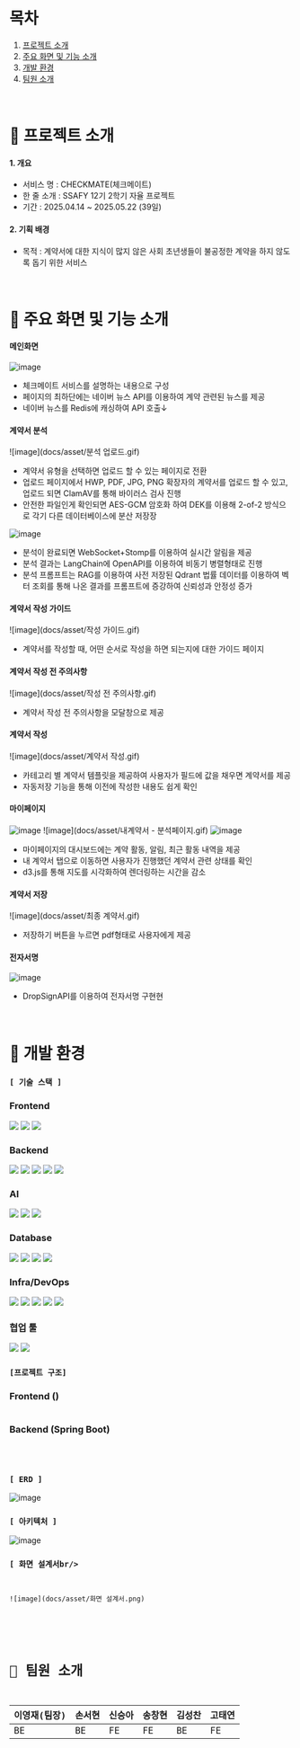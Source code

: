 # 목차

1. [프로젝트 소개](#프로젝트-소개)
2. [주요 화면 및 기능 소개](#주요-화면-및-기능-소개)
3. [개발 환경](#개발-환경)
4. [팀원 소개](#팀원-소개)

<br/>

# 🥸 프로젝트 소개

#### 1. 개요

- 서비스 명 : CHECKMATE(체크메이트)
- 한 줄 소개 : SSAFY 12기 2학기 자율 프로젝트
- 기간 : 2025.04.14 ~ 2025.05.22 (39일)

#### 2. 기획 배경

- 목적 : 계약서에 대한 지식이 많지 않은 사회 초년생들이 불공정한 계약을 하지 않도록 돕기 위한 서비스

<br/>

# 🎯 주요 화면 및 기능 소개

#### 메인화면
![image](docs/asset/메인페이지.gif)
- 체크메이트 서비스를 설명하는 내용으로 구성
- 페이지의 최하단에는 네이버 뉴스 API를 이용하여 계약 관련된 뉴스를 제공
- 네이버 뉴스를 Redis에 캐싱하여 API 호출↓

#### 계약서 분석
![image](docs/asset/분석 업로드.gif)
- 계약서 유형을 선택하면 업로드 할 수 있는 페이지로 전환
- 업로드 페이지에서 HWP, PDF, JPG, PNG 확장자의 계약서를 업로드 할 수 있고, 업로드 되면 ClamAV를 통해 바이러스 검사 진행
- 안전한 파일인게 확인되면 AES-GCM 암호화 하여 DEK를 이용해 2-of-2 방식으로 각기 다른 데이터베이스에 분산 저장장

![image](docs/asset/분석페이지.gif)
- 분석이 완료되면 WebSocket+Stomp를 이용하여 실시간 알림을 제공
- 분석 결과는 LangChain에 OpenAPI를 이용하여 비동기 병렬형태로 진행
- 분석 프롬프트는 RAG를 이용하여 사전 저장된 Qdrant 법률 데이터를 이용하여 벡터 조회를 통해 나온 결과를 프롬프트에 증강하여 신뢰성과 안정성 증가

#### 계약서 작성 가이드
![image](docs/asset/작성 가이드.gif)
- 계약서를 작성할 때, 어떤 순서로 작성을 하면 되는지에 대한 가이드 페이지

#### 계약서 작성 전 주의사항
![image](docs/asset/작성 전 주의사항.gif)
- 계약서 작성 전 주의사항을 모달창으로 제공

#### 계약서 작성
![image](docs/asset/계약서 작성.gif)
- 카테고리 별 계약서 템플릿을 제공하여 사용자가 필드에 값을 채우면 계약서를 제공
- 자동저장 기능을 통해 이전에 작성한 내용도 쉽게 확인

#### 마이페이지
![image](docs/asset/마이페이지.gif)
![image](docs/asset/내계약서 - 분석페이지.gif)
![image](docs/asset/법원.gif)
- 마이페이지의 대시보드에는 계약 활동, 알림, 최근 활동 내역을 제공
- 내 계약서 탭으로 이동하면 사용자가 진행했던 계약서 관련 상태를 확인
- d3.js를 통해 지도를 시각화하여 렌더링하는 시간을 감소

#### 계약서 저장
![image](docs/asset/최종 계약서.gif)
- 저장하기 버튼을 누르면 pdf형태로 사용자에게 제공

#### 전자서명
![image]()
- DropSignAPI를 이용하여 전자서명 구현현


<br/>

# 👻 개발 환경

### <code>[ 기술 스택 ]</code>

### Frontend
<img src="https://img.shields.io/badge/React-61DAFB?style=for-the-badge&logo=React&logoColor=white"/>
<img src="https://img.shields.io/badge/Typescript-3178C6?style=for-the-badge&logo=Typescript&logoColor=white"/>
<img src="https://img.shields.io/badge/Tailwind%20CSS-06B6D4?style=for-the-badge&logo=Tailwind%20CSS&logoColor=white"/> <br />

### Backend
<img src="https://img.shields.io/badge/SpringBoot-6DB33F?style=for-the-badge&logo=springboot&logoColor=white"/>
<img src="https://img.shields.io/badge/Spring%20Security-6DB33F?style=for-the-badge&logo=springsecurity&logoColor=white"/>
<img src="https://img.shields.io/badge/JWT-000000?style=for-the-badge&logo=jsonwebtokens&logoColor=white"/>
<img src="https://img.shields.io/badge/ClamAV-0079C1?style=for-the-badge"/>
<img src="https://img.shields.io/badge/AES--GCM-000000?style=for-the-badge&logo=lock&logoColor=white"/> <br />

### AI
<img src="https://img.shields.io/badge/FastAPI-009688?style=for-the-badge&logo=fastapi&logoColor=white"/>
<img src="https://img.shields.io/badge/LangChain-1C3C3C?style=for-the-badge&logo=LangChain&logoColor=white"/>
<img src="https://img.shields.io/badge/OpenAI-412991?style=for-the-badge&logo=openai&logoColor=white"/> <br />

### Database
<img src="https://img.shields.io/badge/MySQL-4479A1?style=for-the-badge&logo=mysql&logoColor=white"/>
<img src="https://img.shields.io/badge/MongoDB-47A248?style=for-the-badge&logo=mongodb&logoColor=white"/>
<img src="https://img.shields.io/badge/Redis-FF4438?style=for-the-badge&logo=redis&logoColor=white"/>
<img src="https://img.shields.io/badge/Qdrant-000000?style=for-the-badge"/> <br />

### Infra/DevOps
<img src="https://img.shields.io/badge/EC2-FF9900?style=for-the-badge&logo=amazonec2&logoColor=white"/>
<img src="https://img.shields.io/badge/Docker-2496ED?style=for-the-badge&logo=docker&logoColor=white"/>
<img src="https://img.shields.io/badge/AWS%20S3-569A31?style=for-the-badge&logo=Amazon%20S3&logoColor=white"/>
<img src="https://img.shields.io/badge/CloudFront-232F3E?style=for-the-badge&logo=Amazon%20CloudFront&logoColor=white"/>
<img src="https://img.shields.io/badge/GitLab%20Runner-FC6D26?style=for-the-badge&logo=gitlab&logoColor=white"/> <br />

### 협업 툴
<img src="https://img.shields.io/badge/Mattermost-0058CC?style=for-the-badge&logo=mattermost&logoColor=white"/>
<img src="https://img.shields.io/badge/GitLab-FC6D26?style=for-the-badge&logo=gitlab&logoColor=white"/> <br />


### <code>[프로젝트 구조]</code>

### Frontend ()

```

```

### Backend (Spring Boot)

```

```

<br/>

### <code>[ ERD ]</code>
![image](docs/asset/ERD.jpg)

### <code>[ 아키텍처 ]</code>
![image](docs/asset/아키텍처.jpg)

### <code>[ 화면 설계서br/>
![image](docs/asset/화면 설계서.png)


<br/>

# 🥳 팀원 소개
| 이영재(팀장) | 손서현 | 신승아 | 송창현 | 김성찬 | 고태연 |
| --- | --- | --- | --- | --- | --- |
| BE | BE | FE | FE | BE | FE |
<br/>
